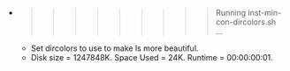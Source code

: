 * >>>>>>>>> Running inst-min-con-dircolors.sh ...
  * Set dircolors to use  to make ls more beautiful.
  * Disk size = 1247848K. Space Used = 24K. Runtime = 00:00:00:01.

